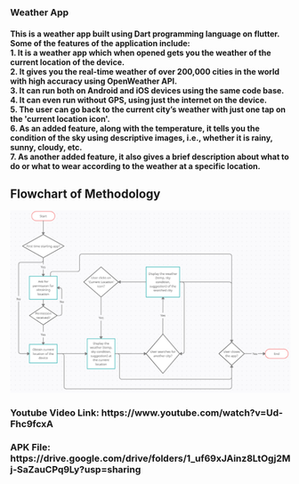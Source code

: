<h3>
  Weather App
</h3>
  
<h4>
  This is a weather app built using Dart programming language on flutter. <br>
  Some of the features of the application include: <br>
  1. It is a weather app which when opened gets you the weather of the current location of the device. <br>
  2. It gives you the real-time weather of over 200,000 cities in the world with high accuracy using OpenWeather API. <br>
  3. It can run both on Android and iOS devices using the same code base. <br>
  4. It can even run without GPS, using just the internet on the device. <br>
  5. The user can go back to the current city’s weather with just one tap on the 'current location icon'. <br>
  6. As an added feature, along with the temperature, it tells you the condition of the sky using descriptive images, i.e., whether it is rainy, sunny, cloudy, etc. <br>
  7. As another added feature, it also gives a brief description about what to do or what to wear according to the weather at a specific location. <br>
</h4>
<h3></h3>
<h2> Flowchart of Methodology </h2>
<img src = "https://github.com/gautamthareja/weather-app/blob/main/flowchart.png" >
<h3></h3>

<h3>
  Youtube Video Link: https://www.youtube.com/watch?v=Ud-Fhc9fcxA
</h3>
<h3>
  APK File: https://drive.google.com/drive/folders/1_uf69xJAinz8LtOgj2Mj-SaZauCPq9Ly?usp=sharing
</h3>
